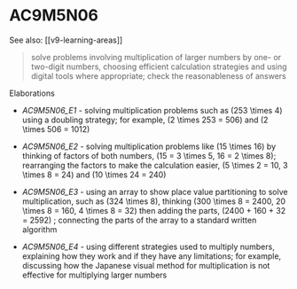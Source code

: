 
# AC9M5N06 

See also: [[v9-learning-areas]]

> solve problems involving multiplication of larger numbers by one- or two-digit numbers, choosing efficient calculation strategies and using digital tools where appropriate; check the reasonableness of answers

Elaborations


- _AC9M5N06_E1_ - solving multiplication problems such as \(253 \times 4\) using a doubling strategy; for example, \(2 \times 253 = 506\) and \(2 \times 506 = 1012\)

- _AC9M5N06_E2_ - solving multiplication problems like \(15 \times 16\) by thinking of factors of both numbers, \(15 = 3 \times 5, 16 = 2 \times 8\); rearranging the factors to make the calculation easier, \(5 \times 2 = 10, 3 \times 8 = 24\) and \(10 \times 24 = 240\)

- _AC9M5N06_E3_ - using an array to show place value partitioning to solve multiplication, such as \(324 \times 8\), thinking \(300 \times 8 = 2400, 20 \times 8 = 160, 4 \times 8 = 32\) then adding the parts, \(2400 + 160 + 32 = 2592\) ; connecting the parts of the array to a standard written algorithm

- _AC9M5N06_E4_ - using different strategies used to multiply numbers, explaining how they work and if they have any limitations; for example, discussing how the Japanese visual method for multiplication is not effective for multiplying larger numbers
